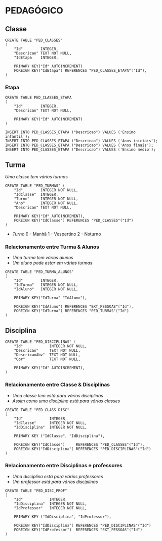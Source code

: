 # PEDAGÓGICO

## Classe

```
CREATE TABLE "PED_CLASSES" 
(
	"Id"		INTEGER,
	"Descricao"	TEXT NOT NULL,
	"IdEtapa	INTEGER,

	PRIMARY KEY("Id" AUTOINCREMENT)
    FOREIGN KEY("IdEtapa") REFERENCES "PED_CLASSES_ETAPA"("Id"),    
)
```

### Etapa

```
CREATE TABLE PED_CLASSES_ETAPA
(
    "Id"		INTEGER,
    "Descricao"	TEXT NOT NULL,

    PRIMARY KEY("Id" AUTOINCREMENT)
)

INSERT INTO PED_CLASSES_ETAPA ("Descricao") VALUES ('Ensino infantil');
INSERT INTO PED_CLASSES_ETAPA ("Descricao") VALUES ('Anos iniciais');
INSERT INTO PED_CLASSES_ETAPA ("Descricao") VALUES ('Anos finais');
INSERT INTO PED_CLASSES_ETAPA ("Descricao") VALUES ('Ensino médio');
```

## Turma

*Uma classe tem várias turmas*

```
CREATE TABLE "PED_TURMAS" (
	"Id"		INTEGER NOT NULL,
	"IdClasse"	INTEGER,
	"Turno"		INTEGER NOT NULL,
	"Ano"		INTEGER NOT NULL,
	"Descricao"	TEXT NOT NULL,

	PRIMARY KEY("Id" AUTOINCREMENT),
	FOREIGN KEY("IdClasse") REFERENCES "PED_CLASSES"("Id")
)
```

* *Turno*
0 - Manhã
1 - Vespertino
2 - Noturno

### Relacionamento entre Turma & Alunos

- *Uma turma tem vários alunos*
- *Um aluno pode estar em várias turmas*

```
CREATE TABLE "PED_TURMA_ALUNOS" 
(
	"Id"		INTEGER,
	"IdTurma"	INTEGER NOT NULL,
	"IdAluno"	INTEGER NOT NULL,
	
    PRIMARY KEY("IdTurma" "IdAluno"),
	
	FOREIGN KEY("IdAluno") REFERENCES "EXT_PESSOAS"("Id"),
	FOREIGN KEY("IdTurma") REFERENCES "PED_TURMAS"("Id")
)
```

## Disciplina

```
CREATE TABLE "PED_DISCIPLINAS" (
	"Id"			INTEGER NOT NULL,
	"Descricao"		TEXT NOT NULL,
	"DescricaoAbv"	TEXT NOT NULL,
	"Cor"			TEXT NOT NULL,

    PRIMARY KEY("Id" AUTOINCREMENT),
)
```

### Relacionamento entre Classe & Disciplinas

- *Uma classe tem está para várias disciplinas*
- *Assim como uma disciplina está para várias classes*

```
CREATE TABLE "PED_CLASS_DISC" 
(
	"Id"			INTEGER,
    "IdClasse"		INTEGER NOT NULL,
    "IdDisciplina"	INTEGER NOT NULL,

    PRIMARY KEY ("IdClasse", "IdDisciplina"),

    FOREIGN KEY("IdClasse")     REFERENCES "PED_CLASSES"("Id"),
    FOREIGN KEY("IdDisciplina") REFERENCES "PED_DISCIPLINAS"("Id")
)

```

### Relacionamento entre Disciplinas e professores

- *Uma disciplina está para vários professores*
- *Um professor está para vários disciplinas*

```
CREATE TABLE "PED_DISC_PROF" 
(
    "Id"			INTEGER,
    "IdDisciplina"	INTEGER NOT NULL,
    "IdProfessor"	INTEGER NOT NULL,	

    PRIMARY KEY ("IdDisciplina", "IdProfessor"),

    FOREIGN KEY("IdDisciplina") REFERENCES "PED_DISCIPLINAS"("Id")
	FOREIGN KEY("IdProfessor")	REFERENCES "EXT_PESSOAS"("Id")
)
```
  
